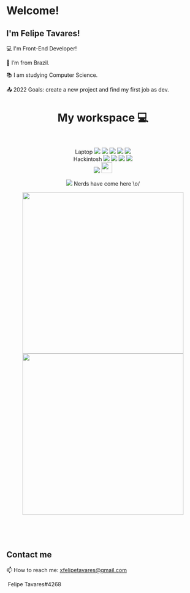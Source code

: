 
# Welcome!

 

## I'm Felipe Tavares!

 

:computer: I'm Front-End Developer!

:house_with_garden: I’m from Brazil.

:books: I am studying Computer Science.

:outbox_tray: 2022 Goals: create a new project and find my first job as dev.

 





  <h1 align='center'>My workspace 💻</h1><br>
  <p align='center'>
  Laptop <img src="https://img.shields.io/badge/Apple-MacBook_Pro_2012_15.4''_-999999?style=for-the-badge&logo=apple&logoColor=white"/>
   <img src="https://img.shields.io/badge/mac%20os_catalina-000000?style=for-the-badge&logo=apple&logoColor=white" />
   
   <img src="https://img.shields.io/badge/intel-core%20i7-%230071C5.svg?&style=for-the-badge&logo=intel&logoColor=white" />
 <img src="https://img.shields.io/badge/RAM-8GB-%230071C5.svg?&style=for-the-badge&logoColor=white" />
  <img src="https://img.shields.io/badge/AMD-Radeon-ED1C24?style=for-the-badge&logo=amd&logoColor=white" />

<br>
  Hackintosh
  <img src="https://img.shields.io/badge/mac%20os-000000?style=for-the-badge&logo=apple&logoColor=white" />
  <img src="https://img.shields.io/badge/intel-core%20i5-%230071C5.svg?&style=for-the-badge&logo=intel&logoColor=white" />
  <img src="https://img.shields.io/badge/RAM-8GB-%230071C5.svg?&style=for-the-badge&logoColor=white" />
  <img src="https://img.shields.io/badge/nvidia-gtx%201060%206GB-%2376B900.svg?&style=for-the-badge&logo=nvidia&logoColor=white" /><br>
  
  <img src="https://img.shields.io/badge/Visual_Studio_Code-0078D4?style=for-the-badge&logo=visual%20studio%20code&logoColor=white"/>
  <img height="28px" src="https://img.shields.io/badge/Xcode-007ACC?style=flat-square&logo=Xcode&logoColor=white" alt="">
</p>


<p align='center'>
  <a href="#"><img src="https://badges.pufler.dev/visits/xfelipetavares/xfelipetavares"></a> Nerds have come here \o/
</p>

<p align='center'>
  <img width="420px" src="https://github-readme-stats.vercel.app/api?username=xfelipetavares&show_icons=true&theme=dracula&count_private=true" alt="">
  <img width="420px" src="https://github-readme-stats.vercel.app/api/top-langs/?username=xfelipetavares&layout=compact&theme=dracula&count_private=true" alt="">
</p>
<p align='center'>
  <img src="https://img.shields.io/badge/HTML5-E34F26?style=for-the-badge&logo=html5&logoColor=white" alt="">
  <img src="https://img.shields.io/badge/JavaScript-323330?style=for-the-badge&logo=javascript&logoColor=F7DF1E" alt="">
  <img src="https://img.shields.io/badge/CSS3-1572B6?style=for-the-badge&logo=css3&logoColor=white" alt="">
  <img src="https://img.shields.io/badge/C-00599C?style=for-the-badge&logo=c&logoColor=white" alt="">
</p><br>

## Contact me
<p>
  📫 How to reach me: <a href='mailto:xfelipetavares@gmail.com'>xfelipetavares@gmail.com</a>
</p>

<a href="https://www.linkedin.com/in/xfelipetavares/"><img src="https://img.shields.io/badge/LinkedIn-0077B5?style=for-the-badge&logo=linkedin&logoColor=white" alt=""></a>
 <br><img src="https://img.shields.io/badge/Discord-7289DA?style=for-the-badge&logo=discord&logoColor=white" alt=""> Felipe Tavares#4268



